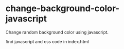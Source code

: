 # change-background-color-javascript
Change random background color using javascript.

find javascript and css code in index.html

